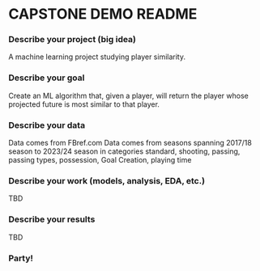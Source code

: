 # CAPSTONE DEMO README

### Describe your project (big idea)
A machine learning project studying player similarity.

### Describe your goal
Create an ML algorithm that, given a player, will return the player whose projected future is most similar to that player. 

### Describe your data
Data comes from FBref.com
Data comes from seasons spanning 2017/18 season to 2023/24 season in categories standard, shooting, passing, passing types, possession, Goal Creation, playing time

### Describe your work (models, analysis, EDA, etc.)
TBD

### Describe your results
TBD

### Party!
